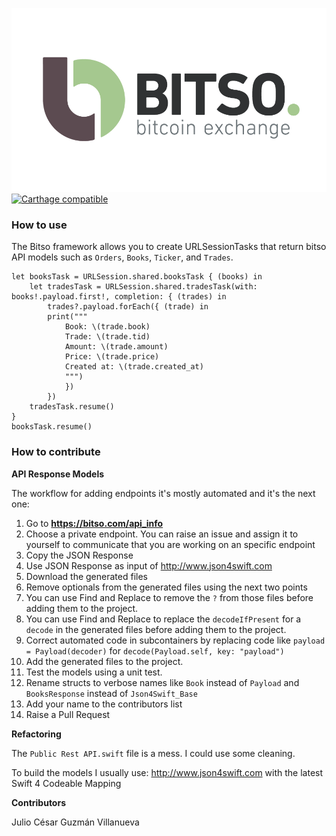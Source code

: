 ![](Assets/banner.png?raw=true)
[![Carthage compatible](https://img.shields.io/badge/Carthage-compatible-4BC51D.svg?style=flat)](https://github.com/Carthage/Carthage)

### How to use

The Bitso framework allows you to create URLSessionTasks that return bitso API models such as `Orders`, `Books`, `Ticker`, and `Trades`.

```
let booksTask = URLSession.shared.booksTask { (books) in
    let tradesTask = URLSession.shared.tradesTask(with: books!.payload.first!, completion: { (trades) in
        trades?.payload.forEach({ (trade) in
        print("""
            Book: \(trade.book)
            Trade: \(trade.tid)
            Amount: \(trade.amount)
            Price: \(trade.price)
            Created at: \(trade.created_at)
            """)
            })
        })
    tradesTask.resume()
}
booksTask.resume()
```

### How to contribute

**API Response Models**

The workflow for adding endpoints it's mostly automated and it's the next one:

1. Go to **https://bitso.com/api_info**
2. Choose a private endpoint. You can raise an issue and assign it to yourself to communicate that you are working on an specific endpoint
3. Copy the JSON Response
4. Use JSON Response as input of http://www.json4swift.com
5. Download the generated files
6. Remove optionals from the generated files using the next two points
7. You can use Find and Replace to remove the `?` from those files before adding them to the project.
8. You can use Find and Replace to replace the `decodeIfPresent` for a `decode` in the generated files before adding them to the project.
9. Correct automated code in subcontainers by replacing code like `payload = Payload(decoder)` for `decode(Payload.self, key: "payload")`
10. Add the generated files to the project.
11. Test the models using a unit test.
12. Rename structs to verbose names like `Book` instead of `Payload` and `BooksResponse` instead of `Json4Swift_Base`
13. Add your name to the contributors list
14. Raise a Pull Request

**Refactoring**

The `Public Rest API.swift` file is a mess. I could use some cleaning.

To build the models I usually use: http://www.json4swift.com with the latest Swift 4 Codeable Mapping

**Contributors**

Julio César Guzmán Villanueva
